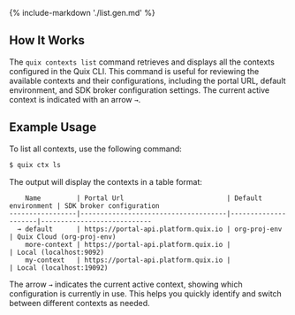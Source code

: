{% include-markdown './list.gen.md' %}

## How It Works

The `quix contexts list` command retrieves and displays all the contexts configured in the Quix CLI. This command is useful for reviewing the available contexts and their configurations, including the portal URL, default environment, and SDK broker configuration settings. The current active context is indicated with an arrow `→`.

## Example Usage

To list all contexts, use the following command:

```bash
$ quix ctx ls
```

The output will display the contexts in a table format:

```text
    Name         | Portal Url                          | Default environment | SDK broker configuration
-----------------|-------------------------------------|---------------------|----------------------------
  → default      | https://portal-api.platform.quix.io | org-proj-env        | Quix Cloud (org-proj-env)
    more-context | https://portal-api.platform.quix.io |                     | Local (localhost:9092)
    my-context   | https://portal-api.platform.quix.io |                     | Local (localhost:19092)
```

The arrow  `→` indicates the current active context, showing which configuration is currently in use. This helps you quickly identify and switch between different contexts as needed.